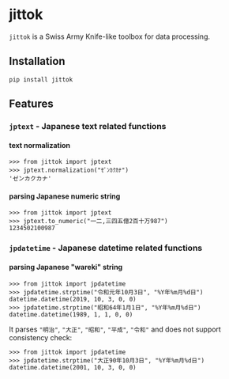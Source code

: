 # jittok

`jittok` is a Swiss Army Knife-like toolbox for data processing.

## Installation

```
pip install jittok
```

## Features

### `jptext` - Japanese text related functions

#### text normalization

```
>>> from jittok import jptext
>>> jptext.normalization("ｾﾞﾝｶｸｶﾅ")
'ゼンカクカナ'
```

#### parsing Japanese numeric string

```
>>> from jittok import jptext
>>> jptext.to_numeric("一二,三四五億2百十万987")
1234502100987
```

### `jpdatetime` - Japanese datetime related functions

#### parsing Japanese "wareki" string

```
>>> from jittok import jpdatetime
>>> jpdatetime.strptime("令和元年10月3日", "%Y年%m月%d日")
datetime.datetime(2019, 10, 3, 0, 0)
>>> jpdatetime.strptime("昭和64年1月1日", "%Y年%m月%d日")
datetime.datetime(1989, 1, 1, 0, 0)
```

It parses `"明治"`, `"大正"`, `"昭和"`, `"平成"`, `"令和"` and does not support consistency check:

```
>>> from jittok import jpdatetime
>>> jpdatetime.strptime("大正90年10月3日", "%Y年%m月%d日")
datetime.datetime(2001, 10, 3, 0, 0)
```
